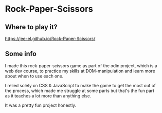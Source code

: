 # Rock-Paper-Scissors

## Where to play it?
https://jee-el.github.io/Rock-Paper-Scissors/

## Some info
I made this rock-paper-scissors game as part of the odin project, which is a web dev course, to practice my skills at DOM-manipulation and learn more about when to use each one.

I relied solely on CSS & JavaScript to make the game to get the most out of the process, which made me struggle at some parts but that's the fun part as it teaches a lot more than anything else.

It was a pretty fun project honestly.